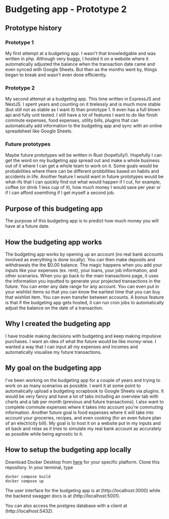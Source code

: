 # Budgeting app - Prototype 2

## Prototype history

### Prototype 1

My first attempt at a budgeting app. I wasn't that knowledgable and was written in php. Although very buggy, I hosted it on a website where it automatically adjusted the balance when the transaction date came and even synced with Google Sheets. But then as the months went by, things began to break and wasn't even done efficiently.

### Prototype 2

My second attempt at a budgeting app. This time written in ExpressJS and NextJS. I spent years and counting on it tirelessly and is much more stable (but still not as stable as I want it) than prototype 1. It even has a full blown api and fully unit tested. I still have a lot of features I want to do like finish commute expenses, food expenses, utility bills, plugins that can automatically add information to the budgeting app and sync with an online spreadsheet like Google Sheets.

### Future prototypes

Maybe future prototypes will be written in Rust (hopefully!). Hopefully I can get the word on my budgeting app spread out and make a whole business out of it where I can get a whole team to work on it. Some goals would be probabilities where there can be different probbilities based on habits and accidents in life. Another feature I would want in future prototypes would be what-ifs that I can quickly find out what would happen if I cut, for example, coffee (or drink 1 less cup of it), how much money I would save per year or if I can afford soemthing if I get myself a second job.

## Purpose of this budgeting app

The purpose of this budgeting app is to predict how much money you will have at a future date.

## How the budgeting app works

The budgeting app works by opening up an account (no real bank accounts involved as everything is done locally). You can then make deposits and withdrawals the the $0.00 balance. The magic happens when you add your inputs like your expenses (ex. rent), your loans, your job information, and other scenarios. When you go back to the main transactions page, it uses the information you inputted to generate your projected transactions in the future. You can enter any date range for any account. You can even put in your wishlist items so that you can know the earliest time that you can buy that wishlist item. You can even transfer between accounts. A bonus feature is that if the budgeting app gets hosted, it can run cron jobs to automatically adjust the balance on the date of a transaction.

## Why I created the budgeting app

I have trouble making decisions with budgeting and keep making impulsive purchases. I want an idea of what the future would be like money-wise. I wanted a way that I can input all my expenses and incomes and automatically visualise my future transactions.

## My goal on the budgeting app

I've been working on the budgeting app for a couple of years and trying to work on as many scenarios as possible. I want it at some point to automatically upload a budgeting scrapbook to Google Sheets via plugins. It would be very fancy and have a lot of tabs including an overview tab with charts and a tab per month (previous and future transactions). I also want to complete commute expenses where it takes into account you're commuting information. Another future goal is food expenses where it will take into account your groceries, recipes, and even cooking (for an even future plan of an electricity bill). My goal is to host it on a website put in my inputs and sit back and relax as it tries to simulate my real bank account as accurately as possible while being agnostic to it.

## How to setup the budgeting app locally

Download Docker Desktop from [here](https://www.docker.com/products/docker-desktop/) for your specific platform. Clone this repository. In your terminal, type

```
docker compose build
docker compose up
```

The user interface for the budgeting app is at (http://localhost:3000) while the backend swagger docs is at (http://localhost:5001).

You can also access the postgres database with a client at (http://localhost:5432).
